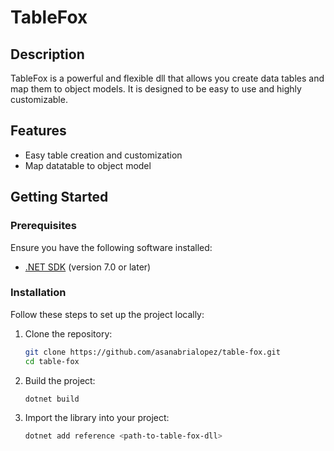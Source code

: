 # TableFox

## Description

TableFox is a powerful and flexible dll that allows you create data tables and map them to object models. It is designed to be easy to use and highly customizable.

## Features

-   Easy table creation and customization
-   Map datatable to object model

## Getting Started

### Prerequisites

Ensure you have the following software installed:

-   [.NET SDK](https://dotnet.microsoft.com/download) (version 7.0 or later)

### Installation

Follow these steps to set up the project locally:

1. Clone the repository:
    ```bash
    git clone https://github.com/asanabrialopez/table-fox.git
    cd table-fox
    ```
2. Build the project:
	```bash
	dotnet build
	```
3. Import the library into your project:
	```bash
	dotnet add reference <path-to-table-fox-dll>
	```